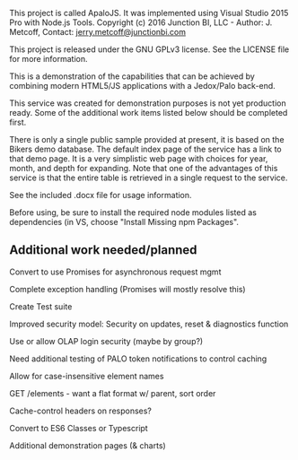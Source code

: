 ﻿This project is called ApaloJS. It was implemented using Visual Studio 2015 Pro with Node.js Tools. 
Copyright (c) 2016 Junction BI, LLC - Author: J. Metcoff, Contact: jerry.metcoff@junctionbi.com

This project is released under the GNU GPLv3 license. See the LICENSE file for more information.

This is a demonstration of the capabilities that can be achieved by combining modern HTML5/JS applications with a Jedox/Palo back-end.

This service was created for demonstration purposes is not yet production ready. Some of the additional work items listed below should be completed first.

There is only a single public sample provided at present, it is based on the Bikers demo database. The default index page of the service has a link to that demo page. It is a very simplistic web page with choices for year, month, and depth for expanding. Note that one of the advantages of this service is that the entire table is retrieved in a single request to the service.

See the included .docx file for usage information.

Before using, be sure to install the required node modules listed as dependencies (in VS, choose "Install Missing npm Packages".

Additional work needed/planned
-------------------------------------------
Convert to use Promises for asynchronous request mgmt

Complete exception handling (Promises will  mostly resolve this)

Create Test suite

Improved security model: Security on updates, reset & diagnostics function

Use or allow OLAP login security (maybe by group?)

Need additional testing of PALO token notifications to control caching

Allow for case-insensitive element names

GET /elements - want a flat format w/ parent, sort order

Cache-control headers on responses?

Convert to ES6 Classes or Typescript

Additional demonstration pages (& charts)
